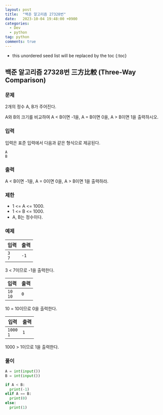 ```yaml
---
layout: post
title:  "백준 알고리즘 27328번"
date:   2023-10-04 19:48:00 +0900
categories: 
  - Dev
  - python
tag: python
comments: true
---
```


* this unordered seed list will be replaced by the toc
{:toc}

## 백준 알고리즘 27328번 三方比較 (Three-Way Comparison)

### 문제

2개의 정수 A, B가 주어진다.

A와 B의 크기를 비교하여 A < B이면 -1을, A = B이면 0을, A > B이면 1을 출력하시오.

### 입력

입력은 표준 입력에서 다음과 같은 형식으로 제공된다.

```text
A
B
```

### 출력

A < B이면 -1을, A = 0이면 0을, A > B이면 1을 출력하라.

### 제한

- 1 <= A <= 1000.
- 1 <= B <= 1000.
- A, B는 정수이다.

### 예제

| 입력 | 출력 |
| --- | --- |
| `3` <br/> `7` | `-1` |

3 < 7이므로 -1을 출력한다.

| 입력 | 출력 |
| --- | --- |
| `10` <br/> `10` | `0` |

10 = 10이므로 0을 출력한다.

| 입력 | 출력 |
| --- | --- |
| `1000` <br/> `1` | `1` |

1000 > 1이므로 1을 출력한다.

### 풀이

```py
A = int(input())
B = int(input())

if A < B:
  print(-1)
elif A == B:
  print(0)
else:
  print(1)
```
